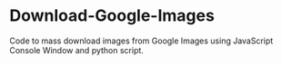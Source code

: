 # Download-Google-Images
Code to mass download images from Google Images using JavaScript Console Window and python script.

